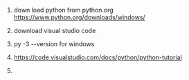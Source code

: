 

1) down load  python from python.org
https://www.python.org/downloads/windows/


2) download visual studio code

3) py -3 --version for windows

4) https://code.visualstudio.com/docs/python/python-tutorial

5) 
